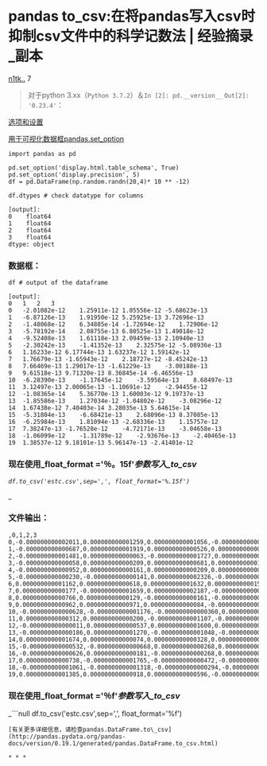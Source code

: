 # pandas to\_csv:在将pandas写入csv时抑制csv文件中的科学记数法 | 经验摘录\_副本

[n1tk..](https://qa.1r1g.com/sf/users/141922021/ "n1tk..") 7

> 对于python 3.xx（`Python 3.7.2`）＆`In [2]: pd.__version__` `Out[2]: '0.23.4'`：

[选项和设置](https://pandas.pydata.org/pandas-docs/stable/options.html "选项和设置")

[用于可视化数据框pandas.set\_option](https://pandas.pydata.org/pandas-docs/stable/generated/pandas.set_option.html#pandas.set_option "用于可视化数据框pandas.set_option")

```null
import pandas as pd 

pd.set_option('display.html.table_schema', True) 
pd.set_option('display.precision', 5) 
df = pd.DataFrame(np.random.randn(20,4)* 10 ** -12) 

```

```null
df.dtypes # check datatype for columns

[output]:
0    float64
1    float64
2    float64
3    float64
dtype: object

```

### 数据框：

```null
df # output of the dataframe

[output]:
0   1   2   3
0   -2.01082e-12    1.25911e-12 1.05556e-12 -5.68623e-13
1   -6.87126e-13    1.91950e-12 5.25925e-13 3.72696e-13
2   -1.48068e-12    6.34885e-14 -1.72694e-12    1.72906e-12
3   -5.78192e-14    2.08755e-13 6.80525e-13 1.49018e-12
4   -9.52408e-13    1.61118e-13 2.09459e-13 2.10940e-13
5   -2.30242e-13    -1.41352e-13    2.32575e-12 -5.08936e-13
6   1.16233e-12 6.17744e-13 1.63237e-12 1.59142e-12
7   1.76679e-13 -1.65943e-12    2.18727e-12 -8.45242e-13
8   7.66469e-13 1.29017e-13 -1.61229e-13    -3.00188e-13
9   9.61518e-13 9.71320e-13 8.36845e-14 -6.46556e-13
10  -6.28390e-13    -1.17645e-12    -3.59564e-13    8.68497e-13
11  3.12497e-13 2.00065e-13 -1.10691e-12    -2.94455e-12
12  -1.08365e-14    5.36770e-13 1.60003e-12 9.19737e-13
13  -1.85586e-13    1.27034e-12 -1.04802e-12    -3.08296e-12
14  1.67438e-12 7.40403e-14 3.28035e-13 5.64615e-14
15  -5.31804e-13    -6.68421e-13    2.68096e-13 8.37085e-13
16  -6.25984e-13    1.81094e-13 -2.68336e-13    1.15757e-12
17  7.38247e-13 -1.76528e-12    -4.72171e-13    -3.04658e-13
18  -1.06099e-12    -1.31789e-12    -2.93676e-13    -2.40465e-13
19  1.38537e-12 9.18101e-13 5.96147e-13 -2.41401e-12

```

### 现在使用\_float\_format ='％。15f'*参数写入\_to\_csv*

*`df.to_csv('estc.csv',sep=',', float_format='%.15f')`*&#x20;

\_

### 文件输出：

```null
,0,1,2,3
0,-0.000000000002011,0.000000000001259,0.000000000001056,-0.000000000000569
1,-0.000000000000687,0.000000000001919,0.000000000000526,0.000000000000373
2,-0.000000000001481,0.000000000000063,-0.000000000001727,0.000000000001729
3,-0.000000000000058,0.000000000000209,0.000000000000681,0.000000000001490
4,-0.000000000000952,0.000000000000161,0.000000000000209,0.000000000000211
5,-0.000000000000230,-0.000000000000141,0.000000000002326,-0.000000000000509
6,0.000000000001162,0.000000000000618,0.000000000001632,0.000000000001591
7,0.000000000000177,-0.000000000001659,0.000000000002187,-0.000000000000845
8,0.000000000000766,0.000000000000129,-0.000000000000161,-0.000000000000300
9,0.000000000000962,0.000000000000971,0.000000000000084,-0.000000000000647
10,-0.000000000000628,-0.000000000001176,-0.000000000000360,0.000000000000868
11,0.000000000000312,0.000000000000200,-0.000000000001107,-0.000000000002945
12,-0.000000000000011,0.000000000000537,0.000000000001600,0.000000000000920
13,-0.000000000000186,0.000000000001270,-0.000000000001048,-0.000000000003083
14,0.000000000001674,0.000000000000074,0.000000000000328,0.000000000000056
15,-0.000000000000532,-0.000000000000668,0.000000000000268,0.000000000000837
16,-0.000000000000626,0.000000000000181,-0.000000000000268,0.000000000001158
17,0.000000000000738,-0.000000000001765,-0.000000000000472,-0.000000000000305
18,-0.000000000001061,-0.000000000001318,-0.000000000000294,-0.000000000000240
19,0.000000000001385,0.000000000000918,0.000000000000596,-0.000000000002414

```

### 现在使用\_float\_format ='％f'*参数写入\_to\_csv*

\_\`\`\`null
df.to\_csv('estc.csv',sep=',', float\_format='%f')&#x20;

```
[有关更多详细信息，请检查pandas.DataFrame.to\_csv](http://pandas.pydata.org/pandas-docs/version/0.19.1/generated/pandas.DataFrame.to_csv.html)

* * *

```
